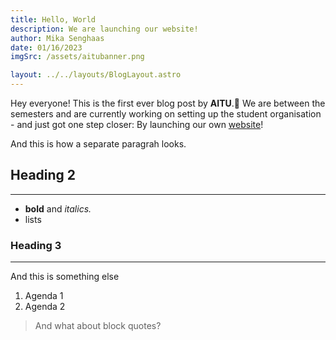 ```yaml
---
title: Hello, World
description: We are launching our website!
author: Mika Senghaas
date: 01/16/2023
imgSrc: /assets/aitubanner.png

layout: ../../layouts/BlogLayout.astro
---
```



Hey everyone! This is the first ever blog post by **AITU**.🚀 We are between the semesters and are currently working on setting up the student organisation - and just got one step closer: By launching our own [website](https://www.aitu.dk)!

And this is how a separate paragrah looks.

## Heading 2

---

- **bold** and _italics._
- lists

### Heading 3

---

And this is something else

1. Agenda 1
2. Agenda 2

> And what about block quotes?

